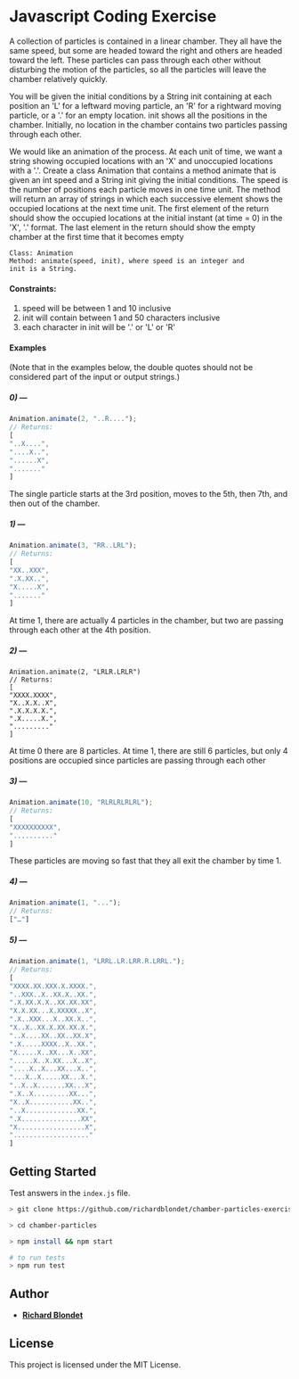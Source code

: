 # Javascript Coding Exercise

A collection of particles is contained in a linear chamber. They all have the same
speed, but some are headed toward the right and others are headed toward the left.
These particles can pass through each other without disturbing the motion of the
particles, so all the particles will leave the chamber relatively quickly.

You will be given the initial conditions by a String init containing at each position an 'L'
for a leftward moving particle, an 'R' for a rightward moving particle, or a '.' for an empty
location. init shows all the positions in the chamber. Initially, no location in the chamber
contains two particles passing through each other.

We would like an animation of the process. At each unit of time, we want a string showing
occupied locations with an 'X' and unoccupied locations with a '.'. Create a class Animation
that contains a method animate that is given an int speed and a String init giving the initial
conditions. The speed is the number of positions each particle moves in one time unit.
The method will return an array of strings in which each successive element shows the
occupied locations at the next time unit. The first element of the return should show the
occupied locations at the initial instant (at time = 0) in the 'X', '.' format. The last element
in the return should show the empty chamber at the first time that it becomes empty

```
Class: Animation
Method: animate(speed, init), where speed is an integer and
init is a String.
```

#### Constraints:
1. speed will be between 1 and 10 inclusive
2. init will contain between 1 and 50 characters inclusive
3. each character in init will be '.' or 'L' or 'R'

#### Examples

(Note that in the examples below, the double quotes should not be considered part of
the input or output strings.)

##### 0) —
```js
Animation.animate(2, "..R....");
// Returns:
[
"..X....",
"....X..",
"......X",
"......."
]
```
The single particle starts at the 3rd position, moves to the 5th, then 7th, and then out of
the chamber.

##### 1) —

```js
Animation.animate(3, "RR..LRL");
// Returns:
[
"XX..XXX",
".X.XX..",
"X.....X",
"......."
]
```
At time 1, there are actually 4 particles in the chamber, but two are passing through
each other at the 4th position.

##### 2) —
```
Animation.animate(2, "LRLR.LRLR")
// Returns:
[
"XXXX.XXXX",
"X..X.X..X",
".X.X.X.X.",
".X.....X.",
"........."
]
```
At time 0 there are 8 particles. At time 1, there are still 6 particles, but only 4 positions
are occupied since particles are passing through each other

##### 3) —

```js
Animation.animate(10, "RLRLRLRLRL");
// Returns:
[
"XXXXXXXXXX",
".........."
]
```
These particles are moving so fast that they all exit the chamber by time 1.


##### 4) —

```js
Animation.animate(1, "...");
// Returns: 
["…"]
```
##### 5) —

```js 
Animation.animate(1, "LRRL.LR.LRR.R.LRRL.");
// Returns:
[
"XXXX.XX.XXX.X.XXXX.",
"..XXX..X..XX.X..XX.",
".X.XX.X.X..XX.XX.XX",
"X.X.XX...X.XXXXX..X",
".X..XXX...X..XX.X..",
"X..X..XX.X.XX.XX.X.",
"..X....XX..XX..XX.X",
".X.....XXXX..X..XX.",
"X.....X..XX...X..XX",
".....X..X.XX...X..X",
"....X..X...XX...X..",
"...X..X.....XX...X.",
"..X..X.......XX...X",
".X..X.........XX...",
"X..X...........XX..",
"..X.............XX.",
".X...............XX",
"X.................X",
"..................."
]
```

## Getting Started

Test answers in the `index.js` file. 

```sh
> git clone https://github.com/richardblondet/chamber-particles-exercise.git chamber-particles

> cd chamber-particles

> npm install && npm start

# to run tests
> npm run test
```



## Author
* **[Richard Blondet](https://github.com/richardblondet/)** 


## License
This project is licensed under the MIT License.
